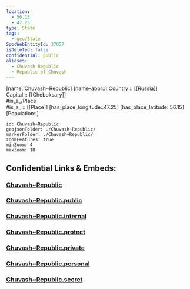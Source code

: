 ```yaml
---
location:
  - 56.15
  - 47.25
type: State
tags:
  - geo/State
SpocWebEntityId: 37057
isDeleted: false
confidential: public
aliases:
  - Chuvash Republic
  - Republic of Chuvash 
---
```

[name::Chuvash~Republic] 
[name-abbr::] 
Country :: [[Russia]]  
Capital :: [[Cheboksary]]  
#is_a_/Place  
#is_a_ :: [[Place]] 
[has_place_longitude::47.25] 
[has_place_latitude::56.15] 
[Population::] 



```leaflet
id: Chuvash~Republic
geojsonFolder: ./Chuvash~Republic/
markerFolder: ./Chuvash~Republic/
zoomFeatures: true 
minZoom: 4 
maxZoom: 18
```


## Confidential Links & Embeds: 

### [Chuvash~Republic](/_Standards/Earth/Continent/Europe/Europe~East/Russia/Russia~Volga/Chuvash~Republic.md) 

### [Chuvash~Republic.public](/_public/Earth/Continent/Europe/Europe~East/Russia/Russia~Volga/Chuvash~Republic.public.md) 

### [Chuvash~Republic.internal](/_internal/Earth/Continent/Europe/Europe~East/Russia/Russia~Volga/Chuvash~Republic.internal.md) 

### [Chuvash~Republic.protect](/_protect/Earth/Continent/Europe/Europe~East/Russia/Russia~Volga/Chuvash~Republic.protect.md) 

### [Chuvash~Republic.private](/_private/Earth/Continent/Europe/Europe~East/Russia/Russia~Volga/Chuvash~Republic.private.md) 

### [Chuvash~Republic.personal](/_personal/Earth/Continent/Europe/Europe~East/Russia/Russia~Volga/Chuvash~Republic.personal.md) 

### [Chuvash~Republic.secret](/_secret/Earth/Continent/Europe/Europe~East/Russia/Russia~Volga/Chuvash~Republic.secret.md)

